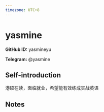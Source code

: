 ```yaml
---
timezone: UTC+8
---
```


# yasmine

**GitHub ID:** yasmineyu

**Telegram:** @yasmine

## Self-introduction

港硕在读，面临就业，希望能有效练成实战英语

## Notes

<!-- Content_START -->


<!-- Content_END -->
